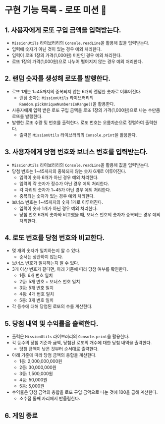 # 구현 기능 목록 - 로또 미션 :memo:

## 1. 사용자에게 로또 구입 금액을 입력받는다.
- `MissionUtils` 라이브러리의 `Console.readLine`을 활용해 값을 입력받는다.
- 입력에 숫자가 아닌 것이 있는 경우 예외 처리한다.
- 입력이 로또 1장의 가격(1,000원) 미만인 경우 예외 처리한다.
- 로또 1장의 가격(1,000원)으로 나누어 떨어지지 않는 경우 예외 처리한다.

## 2. 랜덤 숫자를 생성해 로또를 발행한다.
- 로또 1개는 1~45까지의 중복되지 않는 6개의 랜덤한 숫자로 이루어진다.
  - 랜덤 숫자는 `MissionUtils` 라이브러리의 `Random.pickUniqueNumbersInRange()`을 활용한다.
- 사용자에게 입력 받은 로또 구입 금액을 로또 1장의 가격(1,000원)으로 나눈 수만큼 로또를 발행한다.
- 발행한 로또 수량 및 번호를 출력한다. 로또 번호는 오름차순으로 정렬하여 출력한다.
  - 출력은 `MissionUtils` 라이브러리의 `Console.print`을 활용한다.

## 3. 사용자에게 당첨 번호와 보너스 번호를 입력받는다.
- `MissionUtils` 라이브러리의 `Console.readLine`을 활용해 값을 입력받는다.
- 당첨 번호는 1~45까지의 중복되지 않는 숫자 6개로 이루어진다.
  - 입력이 숫자 6개가 아닌 경우 예외 처리한다.
  - 입력의 각 숫자가 정수가 아닌 경우 예외 처리한다.
  - 각 자리의 숫자가 1~45가 아닌 경우 예외 처리한다.
  - 중복되는 숫자가 있는 경우 예외 처리한다.
- 보너스 번호는 1~45까지의 숫자 1개로 이루어진다.
  - 입력이 숫자 1개가 아닌 경우 예외 처리한다.
  - 당첨 번호 6개의 숫자와 비교했을 때, 보너스 번호의 숫자가 중복되는 경우 예외 처리한다.

## 4. 로또 번호를 당첨 번호와 비교한다.
- 몇 개의 숫자가 일치하는지 알 수 있다.
  - 순서는 상관하지 않는다.
- 보너스 번호가 일치하는지 알 수 있다.
- 3개 이상 번호가 같다면, 아래 기준에 따라 당첨 여부를 확인한다.
  - 1등: 6개 번호 일치
  - 2등: 5개 번호 + 보너스 번호 일치
  - 3등: 5개 번호 일치
  - 4등: 4개 번호 일치
  - 5등: 3개 번호 일치
- 각 등수에 대해 당첨된 로또의 수를 계산한다.

## 5. 당첨 내역 및 수익률을 출력한다.
- 출력은 `MissionUtils` 라이브러리의 `Console.print`을 활용한다.
- 각 등수의 당첨 기준과 금액, 당첨된 로또의 개수에 대한 당첨 내역을 출력한다.
  - 당첨 금액이 낮은 것부터 순서대로 출력한다.
- 아래 기준에 따라 당첨 금액의 총합을 계산한다.
  - 1등: 2,000,000,000원
  - 2등: 30,000,000원
  - 3등: 1,500,000원
  - 4등: 50,000원
  - 5등: 5,000원
- 수익률은 당첨 금액의 총합을 로또 구입 금액으로 나눈 것에 100을 곱해 계산한다.
  - 소수점 둘째 자리에서 반올림한다.

## 6. 게임 종료